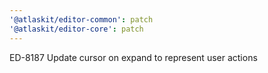 ```yaml
---
'@atlaskit/editor-common': patch
'@atlaskit/editor-core': patch
---
```


ED-8187 Update cursor on expand to represent user actions
